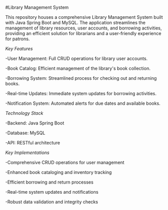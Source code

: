 #Library Management System

This repository houses a comprehensive Library Management System built with Java Spring Boot and MySQL. The application streamlines the management of library resources, user accounts, and borrowing activities, providing an efficient solution for librarians and a user-friendly experience for patrons.


*Key Features*

-User Management: Full CRUD operations for library user accounts.

-Book Catalog: Efficient management of the library's book collection.

-Borrowing System: Streamlined process for checking out and returning books.

-Real-time Updates: Immediate system updates for borrowing activities.

-Notification System: Automated alerts for due dates and available books.


*Technology Stack*

-Backend: Java Spring Boot

-Database: MySQL

-API: RESTful architecture


*Key Implementations*

-Comprehensive CRUD operations for user management

-Enhanced book cataloging and inventory tracking

-Efficient borrowing and return processes

-Real-time system updates and notifications

-Robust data validation and integrity checks
